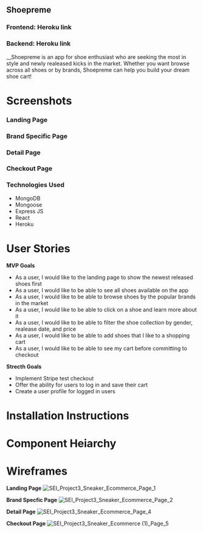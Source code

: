 ## Shoepreme 
### Frontend: Heroku link
### Backend: Heroku link
__Shoepreme is an app for shoe enthusiast who are seeking the most in style and newly realeased kicks in the market. Whether you want browse across all shoes or by brands, Shoepreme can help you build your dream shoe cart!

# Screenshots
### Landing Page
### Brand Specific Page
### Detail Page
### Checkout Page

### Technologies Used
- MongoDB
- Mongoose
- Express JS
- React
- Heroku

# User Stories
__MVP Goals__
- As a user, I would like to the landing page to show the newest released shoes first
- As a user, I would like to be able to see all shoes available on the app
- As a user, I would like to be able to browse shoes by the popular brands in the market
- As a user, I would like to be able to click on a shoe and learn more about it
- As a user, I would like to be able to filter the shoe collection by gender, realease date, and price
- As a user, I would like to be able to add shoes that I like to a shopping cart
- As a user, I would like to be able to see my cart before committing to checkout 

__Strecth Goals__
- Implement Stripe test checkout
- Offer the ability for users to log in and save their cart
- Create a user profile for logged in users

# Installation Instructions

# Component Heiarchy

# Wireframes
__Landing Page__
![SEI_Project3_Sneaker_Ecommerce_Page_1](https://media.git.generalassemb.ly/user/34490/files/29c8af80-b347-11eb-8f0c-c67fecde3c3f)

__Brand Specfic Page__
![SEI_Project3_Sneaker_Ecommerce_Page_2](https://media.git.generalassemb.ly/user/34490/files/45cc5100-b347-11eb-8676-0a64469bf644)

__Detail Page__
![SEI_Project3_Sneaker_Ecommerce_Page_4](https://media.git.generalassemb.ly/user/34490/files/80ce8480-b347-11eb-9866-73f812ba63fc)

__Checkout Page__
![SEI_Project3_Sneaker_Ecommerce (1)_Page_5](https://media.git.generalassemb.ly/user/34490/files/7318ff00-b347-11eb-897c-babce8ab68f6)


